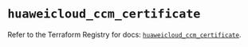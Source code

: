 # `huaweicloud_ccm_certificate`

Refer to the Terraform Registry for docs: [`huaweicloud_ccm_certificate`](https://registry.terraform.io/providers/huaweicloud/huaweicloud/1.71.1/docs/resources/ccm_certificate).
